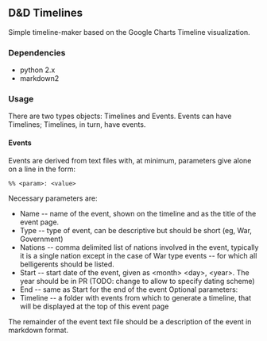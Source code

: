 
## D&D Timelines ##
Simple timeline-maker based on the Google Charts Timeline visualization.

### Dependencies ###
* python 2.x
* markdown2

### Usage ###
There are two types objects: Timelines and Events. Events can have Timelines;
Timelines, in turn, have events. 

#### Events ####
Events are derived from text files with, at minimum, parameters give alone
on a line in the form:

    %% <param>: <value>

Necessary parameters are:
* Name -- name of the event, shown on the timeline and as the title of the event
  page.
* Type -- type of event, can be descriptive but should be short (eg, War, 
  Government)
* Nations -- comma delimited list of nations involved in the event, typically 
  it is a single nation except in the case of War type events -- for which all 
  belligerents should be listed.
* Start -- start date of the event, given as \<month\> \<day\>, \<year\>. The year 
  should be in PR (TODO: change to allow to specify dating scheme)
* End -- same as Start for the end of the event
Optional parameters:
* Timeline -- a folder with events from which to generate a timeline, that will 
  be displayed at the top of this event page

The remainder of the event text file should be a description of the event in 
markdown format.